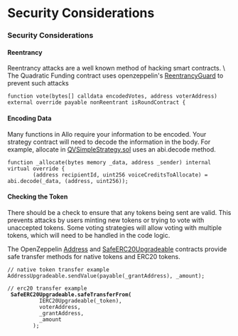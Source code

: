 # Security Considerations

### Security Considerations

#### Reentrancy

Reentrancy attacks are a well known method of hacking smart contracts. \ The
Quadratic Funding contract uses openzeppelin's
[ReentrancyGuard](https://docs.openzeppelin.com/contracts/4.x/api/security#ReentrancyGuard)
to prevent such attacks

`function vote(bytes[] calldata encodedVotes, address voterAddress) external
override payable nonReentrant isRoundContract {`

#### Encoding Data

Many functions in Allo require your information to be encoded. Your strategy contract 
will need to decode the information in the body. For example, allocate in 
[QVSimpleStrategy.sol](https://github.com/allo-protocol/allo-v2/blob/main/contracts/strategies/qv-simple/QVSimpleStrategy.sol) uses an abi.decode method.

```
function _allocate(bytes memory _data, address _sender) internal virtual override {
        (address recipientId, uint256 voiceCreditsToAllocate) = abi.decode(_data, (address, uint256));
```


#### Checking the Token

There should be a check to ensure that any tokens being sent are valid.
This prevents attacks by users minting new tokens or trying to vote with
unaccepted tokens. Some voting strategies will allow voting with multiple
tokens, which will need to be handled in the code logic.

The OpenZeppelin
[Address](https://docs.openzeppelin.com/contracts/4.x/api/utils#Address) and
[SafeERC20Upgradeable](https://docs.openzeppelin.com/contracts/4.x/api/token/erc20)
contracts provide safe transfer methods for native tokens and ERC20
tokens.&#x20;

<pre><code>// native token transfer example
AddressUpgradeable.sendValue(payable(_grantAddress), _amount);

// erc20 transfer example
<strong> SafeERC20Upgradeable.safeTransferFrom(
</strong>          IERC20Upgradeable(_token),
          voterAddress,
          _grantAddress,
          _amount
        );
</code></pre>

